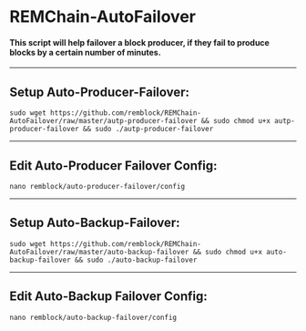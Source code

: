 # REMChain-AutoFailover

#### This script will help failover a block producer, if they fail to produce blocks by a certain number of minutes.

***

## Setup Auto-Producer-Failover:

```
sudo wget https://github.com/remblock/REMChain-AutoFailover/raw/master/autp-producer-failover && sudo chmod u+x autp-producer-failover && sudo ./autp-producer-failover
```

***

## Edit Auto-Producer Failover Config:

```
nano remblock/auto-producer-failover/config
```

***

## Setup Auto-Backup-Failover:

```
sudo wget https://github.com/remblock/REMChain-AutoFailover/raw/master/auto-backup-failover && sudo chmod u+x auto-backup-failover && sudo ./auto-backup-failover
```

***

## Edit Auto-Backup Failover Config:

```
nano remblock/auto-backup-failover/config
```
